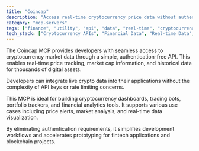 ```yaml
---
title: "Coincap"
description: "Access real-time cryptocurrency price data without authentication for financial apps and trading tools."
category: "mcp-servers"
tags: ["finance", "utility", "api", "data", "real-time", "cryptocurrency", "market data", "trading tools"]
tech_stack: ["Cryptocurrency APIs", "Financial Data", "Real-time Data", "Blockchain", "Trading Platforms", "Data Visualization", "Portfolio Tracking"]
---
```


The Coincap MCP provides developers with seamless access to cryptocurrency market data through a simple, authentication-free API. This enables real-time price tracking, market cap information, and historical data for thousands of digital assets. 

Developers can integrate live crypto data into their applications without the complexity of API keys or rate limiting concerns. 

This MCP is ideal for building cryptocurrency dashboards, trading bots, portfolio trackers, and financial analytics tools. It supports various use cases including price alerts, market analysis, and real-time data visualization. 

By eliminating authentication requirements, it simplifies development workflows and accelerates prototyping for fintech applications and blockchain projects.